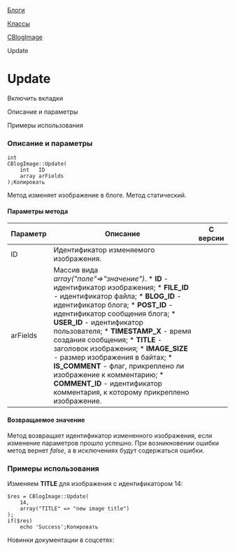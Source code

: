 [Блоги](/api_help/blogs/index.php)

[Классы](/api_help/blogs/classes/index.php)

[CBlogImage](/api_help/blogs/classes/cblogimage/index.php)

Update

Update
======

Включить вкладки

Описание и параметры

Примеры использования

### Описание и параметры

```
int
CBlogImage::Update(
	int   ID
	array arFields
);Копировать
```

Метод изменяет изображение в блоге. Метод статический.

#### Параметры метода

| Параметр | Описание | С версии |
| --- | --- | --- |
| ID | Идентификатор изменяемого изображения. |  |
| arFields | Массив вида *array("поле"=>"значение")*.  * **ID** - идентификатор изображения; * **FILE\_ID** - идентификатор файла; * **BLOG\_ID** - идентификатор блога; * **POST\_ID** - идентификатор сообщения блога; * **USER\_ID** - идентификатор пользователя; * **TIMESTAMP\_X** - время создания сообщения; * **TITLE** - заголовок изображения; * **IMAGE\_SIZE** - размер изображения в байтах; * **IS\_COMMENT** - флаг, прикреплено ли изображение к комментарию; * **COMMENT\_ID** - идентификатор комментария, к которому прикреплено изображение. |  |

#### Возвращаемое значение

Метод возвращает идентификатор измененного изображения, если изменение параметров прошло успешно. При возникновении ошибки метод вернет *false*, а в исключениях будут содержаться ошибки.

### Примеры использования

Изменяем **TITLE** для изображения с идентификатором 14:

```
$res = CBlogImage::Update(
	14,
	array("TITLE" => "new image title")
);
if($res)
	echo 'Success';Копировать
```

Новинки документации в соцсетях: